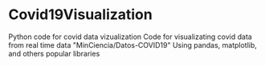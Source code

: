 # Covid19Visualization
Python code for covid data vizualization
Code for visualizating covid data from real time data "MinCiencia/Datos-COVID19" 
Using pandas, matplotlib, and others popular libraries
